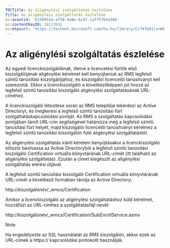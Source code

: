 ```yaml
---
TOCTitle: Az aligénylési szolgáltatás észlelése
Title: Az aligénylési szolgáltatás észlelése
ms:assetid: 'b159953a-af38-4a9e-8c87-1aff5fb4e366'
ms:contentKeyID: 18122641
ms:mtpsurl: 'https://technet.microsoft.com/hu-hu/library/Cc747641(v=WS.10)'
---
```


Az aligénylési szolgáltatás észlelése
=====================================

Az egyedi licenckiszolgálóknak, illetve a licencelési fürtök első kiszolgálójának aligénylési kérelmet kell benyújtaniuk az RMS legfelső szintű tanúsítási kiszolgálójához, és kiszolgálói licencelői tanúsítványt kell szerezniük. Ekkor a licenckiszolgáló a következőképpen jut hozzá az legfelső szintű tanúsítási kiszolgáló aligénylési szolgáltatásának URL-címéhez.

A licenckiszolgáló létesítése során az RMS telepítője lekérdezi az Active Directoryt, és megkeresi a legfelső szintű tanúsítási fürt szolgáltatáskapcsolódási pontját. Az RMS a szolgáltatás kapcsolódási pontjában tárolt URL-cím segítségével határozza meg a legfelső szintű tanúsítási fürt helyét, majd kiszolgálói licencelői tanúsítványt kérelmez a legfelső szintű tanúsítási kiszolgálón futó aligénylési szolgáltatástól.

Az aligénylési szolgáltatás iránti kérelem benyújtásakor a licenckiszolgáló először beolvassa az Active Directoryból a legfelső szintű tanúsítási kiszolgáló Certification virtuális könyvtárának URL-címét (itt található az aligénylési szolgáltatás). Ezután a címet kiegészíti az aligénylési szolgáltatás elérési útjával.

A legfelső szintű tanúsítási kiszolgáló Certification virtuális könyvtárának URL-címét a következő formában tárolja az Active Directory:

http://*kiszolgálónév*/\_wmcs/Certification

Amikor a licenckiszolgáló az aligénylési szolgáltatáshoz küld kérelmet, hozzáfűzi az URL-címhez a szolgáltatásfájl nevét:

http://kiszolgálónév/\_wmcs/Certification/SubEnrollService.asmx

> [!NOTE]  
> Ha engedélyezte az SSL használatát az RMS kiszolgálón, akkor ezek az URL-címek a https:// kapcsolódási protokollt használják. 
